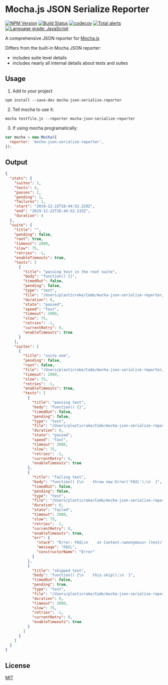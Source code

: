 # Mocha.js JSON Serialize Reporter

[![NPM Version](https://img.shields.io/npm/v/mocha-json-serialize-reporter.svg)](https://www.npmjs.com/package/mocha-json-serialize-reporter)
[![Build Status](https://travis-ci.com/plasticrake/mocha-json-serialize-reporter.svg?branch=master)](https://travis-ci.com/plasticrake/mocha-json-serialize-reporter)
[![codecov](https://codecov.io/gh/plasticrake/mocha-json-serialize-reporter/branch/master/graph/badge.svg)](https://codecov.io/gh/plasticrake/mocha-json-serialize-reporter)
[![Total alerts](https://img.shields.io/lgtm/alerts/g/plasticrake/mocha-json-serialize-reporter.svg?logo=lgtm&logoWidth=18)](https://lgtm.com/projects/g/plasticrake/mocha-json-serialize-reporter/alerts/)
[![Language grade: JavaScript](https://img.shields.io/lgtm/grade/javascript/g/plasticrake/mocha-json-serialize-reporter.svg?logo=lgtm&logoWidth=18)](https://lgtm.com/projects/g/plasticrake/mocha-json-serialize-reporter/context:javascript)

A comprehensive JSON reporter for [Mocha.js](https://mochajs.org/)

Differs from the built-in Mocha JSON reporter:

- includes suite level details
- includes nearly all internal details about tests and suites

## Usage

1. Add to your project

```base
npm install --save-dev mocha-json-serialize-reporter
```

2. Tell mocha to use it:

```base
mocha testfile.js --reporter mocha-json-serialize-reporter
```

3. If using mocha programatically:

```js
var mocha = new Mocha({
  reporter: 'mocha-json-serialize-reporter',
});
```

## Output

```json
{
  "stats": {
    "suites": 1,
    "tests": 4,
    "passes": 2,
    "pending": 1,
    "failures": 1,
    "start": "2019-12-22T18:44:52.229Z",
    "end": "2019-12-22T18:44:52.233Z",
    "duration": 4
  },
  "suite": {
    "title": "",
    "pending": false,
    "root": true,
    "timeout": 2000,
    "slow": 75,
    "retries": -1,
    "enableTimeouts": true,
    "tests": [
      {
        "title": "passing test in the root suite",
        "body": "function() {}",
        "timedOut": false,
        "pending": false,
        "type": "test",
        "file": "/Users/plasticrake/Code/mocha-json-serialize-reporter/test/fixtures/mocha-test-simple.fixture.js",
        "duration": 0,
        "state": "passed",
        "speed": "fast",
        "timeout": 2000,
        "slow": 75,
        "retries": -1,
        "currentRetry": 0,
        "enableTimeouts": true
      }
    ],
    "suites": [
      {
        "title": "suite one",
        "pending": false,
        "root": false,
        "file": "/Users/plasticrake/Code/mocha-json-serialize-reporter/test/fixtures/mocha-test-simple.fixture.js",
        "timeout": 2000,
        "slow": 75,
        "retries": -1,
        "enableTimeouts": true,
        "tests": [
          {
            "title": "passing test",
            "body": "function() {}",
            "timedOut": false,
            "pending": false,
            "type": "test",
            "file": "/Users/plasticrake/Code/mocha-json-serialize-reporter/test/fixtures/mocha-test-simple.fixture.js",
            "duration": 0,
            "state": "passed",
            "speed": "fast",
            "timeout": 2000,
            "slow": 75,
            "retries": -1,
            "currentRetry": 0,
            "enableTimeouts": true
          },
          {
            "title": "failing test",
            "body": "function() {\n    throw new Error('FAIL');\n  }",
            "timedOut": false,
            "pending": false,
            "type": "test",
            "file": "/Users/plasticrake/Code/mocha-json-serialize-reporter/test/fixtures/mocha-test-simple.fixture.js",
            "duration": 0,
            "state": "failed",
            "timeout": 2000,
            "slow": 75,
            "retries": -1,
            "currentRetry": 0,
            "enableTimeouts": true,
            "err": {
              "stack": "Error: FAIL\n    at Context.<anonymous> (test/fixtures/mocha-test-simple.fixture.js:7:11)\n    at processImmediate (internal/timers.js:439:21)",
              "message": "FAIL",
              "constructorName": "Error"
            }
          },
          {
            "title": "skipped test",
            "body": "function() {\n    this.skip();\n  }",
            "timedOut": false,
            "pending": true,
            "type": "test",
            "file": "/Users/plasticrake/Code/mocha-json-serialize-reporter/test/fixtures/mocha-test-simple.fixture.js",
            "duration": 0,
            "timeout": 2000,
            "slow": 75,
            "retries": -1,
            "currentRetry": 0,
            "enableTimeouts": true
          }
        ]
      }
    ]
  }
}
```

## License

[MIT](LICENSE)
